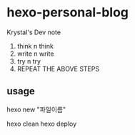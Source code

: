 # hexo-personal-blog
Krystal's Dev note

1. think n think
2. write n write
3. try n try
4. REPEAT THE ABOVE STEPS


## usage
hexo new "파일이름"

hexo clean
hexo deploy
